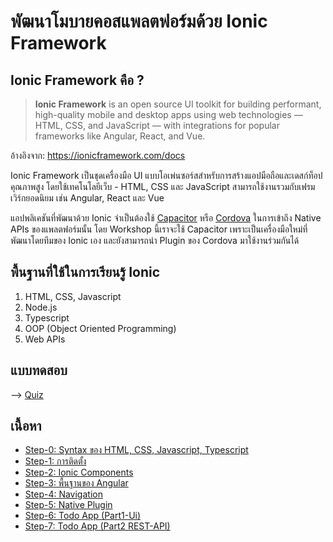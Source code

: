 # พัฒนาโมบายคอสแพลตฟอร์มด้วย Ionic Framework

## Ionic Framework คือ ?

> **Ionic Framework** is an open source UI toolkit for building performant, high-quality mobile and desktop apps using web technologies — HTML, CSS, and JavaScript — with integrations for popular frameworks like Angular, React, and Vue.

อ้างอิงจาก: https://ionicframework.com/docs

Ionic Framework เป็นชุดเครื่องมือ UI แบบโอเพ่นซอร์สสำหรับการสร้างแอปมือถือและเดสก์ท็อปคุณภาพสูง โดยใช้เทคโนโลยีเว็บ - HTML, CSS และ JavaScript สามารถใช้งานรวมกับเฟรมเวิร์กยอดนิยม เช่น Angular, React และ Vue


แอปพลิเคชันที่พัฒนาด้วย Ionic จำเป็นต้องใช้ [Capacitor](https://ionicframework.com/docs/reference/glossary#capacitor) หรือ [Cordova](https://ionicframework.com/docs/reference/glossary#cordova) ในการเข้าถึง Native APIs ของแพลตฟอร์มนั้น โดย Workshop นี้เราจะใช้ Capacitor เพราะเป็นเครื่องมือใหม่ที่พัฒนาโดยทีมของ Ionic เอง และยังสามารถนำ Plugin ของ Cordova มาใช้งานร่วมกันได้
 
## พื้นฐานที่ใช้ในการเรียนรู้ Ionic

1. HTML, CSS, Javascript
2. Node.js
3. Typescript
4. OOP (Object Oriented Programming)
5. Web APIs

## แบบทดสอบ

--> [Quiz](https://docs.google.com/forms/d/e/1FAIpQLSc0d-bTy579ypR2zKHjEgF9KUWZhZcAsbfUELb1dYgPcilgZA/viewform?usp=sf_link)

## เนื้อหา

- [Step-0: Syntax ของ HTML, CSS, Javascript, Typescript](tree/step0)
- [Step-1: การติดตั้ง](tree/step1)
- [Step-2: Ionic Components](tree/step2)
- [Step-3: พื้นฐานของ Angular](tree/step3)
- [Step-4: Navigation](tree/step4)
- [Step-5: Native Plugin](tree/step5)
- [Step-6: Todo App (Part1-Ui)](tree/step6)
- [Step-7: Todo App (Part2 REST-API)](tree/step7)


